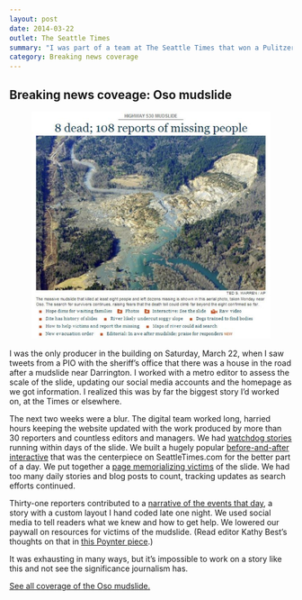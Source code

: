 ```yaml
---
layout: post
date: 2014-03-22
outlet: The Seattle Times
summary: "I was part of a team at The Seattle Times that won a Pulitzer Prize for breaking news coverage of the Oso mudslide in 2014."
category: Breaking news coverage
---
```


##  Breaking news coveage: Oso mudslide

<figure class="inset">
  <img src="/assets/img/20140322-mudslide.jpg" alt="A screenshot of a story with a photo of a mudslide"/>
  <figcaption></figcaption>
</figure>


I was the only producer in the building on Saturday, March 22, when I saw tweets from a PIO with the sheriff’s office that there was a house in the road after a mudslide near Darrington. I worked with a metro editor to assess the scale of the slide, updating our social media accounts and the homepage as we got information. I realized this was by far the biggest story I’d worked on, at the Times or elsewhere.

The next two weeks were a blur. The digital team worked long, harried hours keeping the website updated with the work produced by more than 30 reporters and countless editors and managers. We had [watchdog stories](http://seattletimes.com/html/localnews/2023218573_mudslidewarningsxml.html) running within days of the slide. We built a hugely popular [before-and-after interactive](http://seattletimes.com/flatpages/local/interactivebeforeandafterthe530mudslide.html) that was the centerpiece on SeattleTimes.com for the better part of a day. We put together a [page memorializing victims](http://seattletimes.com/flatpages/local/victimsoftheosomudslide.html) of the slide. We had too many daily stories and blog posts to count, tracking updates as search efforts continued.

Thirty-one reporters contributed to a [narrative of the events that day](http://seattletimes.com/html/localnews/2023259205_mudslidenarrativexml.html), a story with a custom layout I hand coded late one night. We used social media to tell readers what we knew and how to get help. We lowered our paywall on resources for victims of the mudslide. (Read editor Kathy Best’s thoughts on that in [this Poynter piece](http://www.poynter.org/latest-news/mediawire/246699/why-the-seattle-times-lowered-its-paywall-during-the-mudslide-but-didnt-suspend-it/).)

It was exhausting in many ways, but it’s impossible to work on a story like this and not see the significance journalism has.

[See all coverage of the Oso mudslide.](https://special.seattletimes.com/o/flatpages/local/oso-mudslide-coverage.html)
